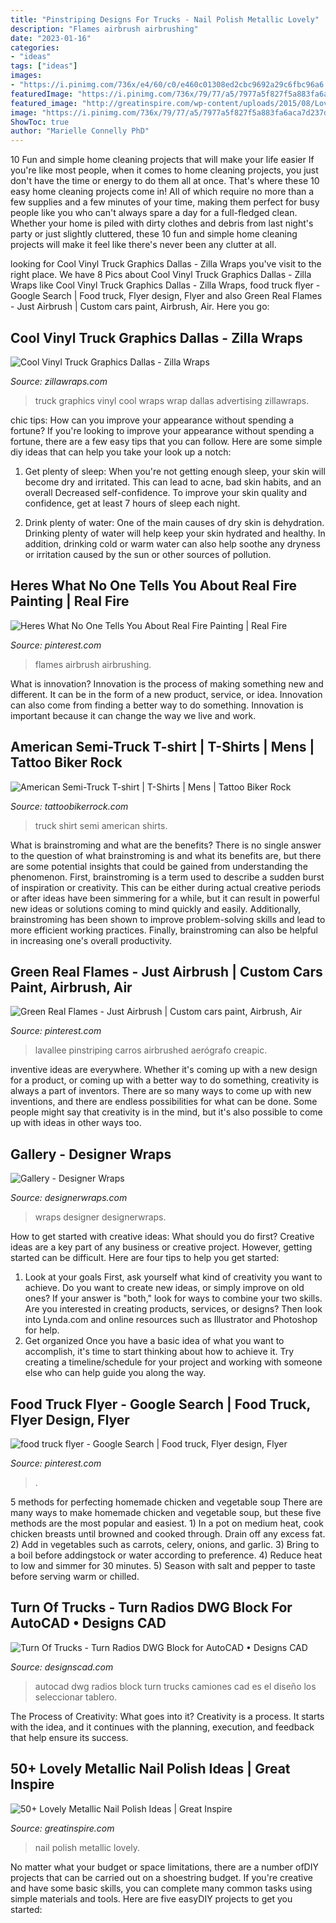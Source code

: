 ```yaml
---
title: "Pinstriping Designs For Trucks - Nail Polish Metallic Lovely"
description: "Flames airbrush airbrushing"
date: "2023-01-16"
categories:
- "ideas"
tags: ["ideas"]
images:
- "https://i.pinimg.com/736x/e4/60/c0/e460c01308ed2cbc9692a29c6fbc96a6.jpg"
featuredImage: "https://i.pinimg.com/736x/79/77/a5/7977a5f827f5a883fa6aca7d237d2707.jpg"
featured_image: "http://greatinspire.com/wp-content/uploads/2015/08/Lovely-Metallic-Nail-Polish-Ideas-45.jpg"
image: "https://i.pinimg.com/736x/79/77/a5/7977a5f827f5a883fa6aca7d237d2707.jpg"
ShowToc: true
author: "Marielle Connelly PhD"
---
```



10 Fun and simple home cleaning projects that will make your life easier
If you're like most people, when it comes to home cleaning projects, you just don't have the time or energy to do them all at once. That's where these 10 easy home cleaning projects come in! All of which require no more than a few supplies and a few minutes of your time, making them perfect for busy people like you who can't always spare a day for a full-fledged clean. Whether your home is piled with dirty clothes and debris from last night's party or just slightly cluttered, these 10 fun and simple home cleaning projects will make it feel like there's never been any clutter at all.

	

		
looking for Cool Vinyl Truck Graphics Dallas - Zilla Wraps you've visit to the right place. We have 8 Pics about Cool Vinyl Truck Graphics Dallas - Zilla Wraps like Cool Vinyl Truck Graphics Dallas - Zilla Wraps, food truck flyer - Google Search | Food truck, Flyer design, Flyer and also Green Real Flames - Just Airbrush | Custom cars paint, Airbrush, Air. Here you go:
		
    
## Cool Vinyl Truck Graphics Dallas - Zilla Wraps

<img loading=lazy src="http://zillawraps.com/wp-content/uploads/2015/02/cool-vinyl-truck-graphics-dallas.jpg" onerror="this.onerror=null;this.src='https://tse2.mm.bing.net/th?id=OIP.TSE3vOiArff5yVDBI6QEgAHaFr&amp;pid=15.1';" alt="Cool Vinyl Truck Graphics Dallas - Zilla Wraps">

_Source: zillawraps.com_

>truck graphics vinyl cool wraps wrap dallas advertising zillawraps. 

	

chic tips: How can you improve your appearance without spending a fortune?
If you're looking to improve your appearance without spending a fortune, there are a few easy tips that you can follow. Here are some simple diy ideas that can help you take your look up a notch:
1. Get plenty of sleep: When you're not getting enough sleep, your skin will become dry and irritated. This can lead to acne, bad skin habits, and an overall Decreased self-confidence. To improve your skin quality and confidence, get at least 7 hours of sleep each night.

2. Drink plenty of water: One of the main causes of dry skin is dehydration. Drinking plenty of water will help keep your skin hydrated and healthy. In addition, drinking cold or warm water can also help soothe any dryness or irritation caused by the sun or other sources of pollution.


    
## Heres What No One Tells You About Real Fire Painting | Real Fire

<img loading=lazy src="https://i.pinimg.com/736x/79/77/a5/7977a5f827f5a883fa6aca7d237d2707.jpg" onerror="this.onerror=null;this.src='https://tse4.mm.bing.net/th?id=OIP.Ohd73hfqYE0x4do2JwHTDgHaL5&amp;pid=15.1';" alt="Heres What No One Tells You About Real Fire Painting | Real Fire">

_Source: pinterest.com_

>flames airbrush airbrushing. 

	

What is innovation?
Innovation is the process of making something new and different. It can be in the form of a new product, service, or idea. Innovation can also come from finding a better way to do something. Innovation is important because it can change the way we live and work.

    
## American Semi-Truck T-shirt | T-Shirts | Mens | Tattoo Biker Rock

<img loading=lazy src="https://tattoobikerrock.com/images/product_expanded/Truck-Back-T-shirt.jpg" onerror="this.onerror=null;this.src='https://tse3.mm.bing.net/th?id=OIP.wUdlRgUre7ih8UrpgbnuOAHaJQ&amp;pid=15.1';" alt="American Semi-Truck T-shirt | T-Shirts | Mens | Tattoo Biker Rock">

_Source: tattoobikerrock.com_

>truck shirt semi american shirts. 

	

What is brainstroming and what are the benefits?
There is no single answer to the question of what brainstroming is and what its benefits are, but there are some potential insights that could be gained from understanding the phenomenon. First, brainstroming is a term used to describe a sudden burst of inspiration or creativity. This can be either during actual creative periods or after ideas have been simmering for a while, but it can result in powerful new ideas or solutions coming to mind quickly and easily. Additionally, brainstroming has been shown to improve problem-solving skills and lead to more efficient working practices. Finally, brainstroming can also be helpful in increasing one's overall productivity.

    
## Green Real Flames - Just Airbrush | Custom Cars Paint, Airbrush, Air

<img loading=lazy src="https://i.pinimg.com/736x/c8/63/91/c8639100e4f7dc130d4bc9e13f34517b.jpg" onerror="this.onerror=null;this.src='https://tse2.mm.bing.net/th?id=OIP.jx9dQWyJWqMvDRspx9k-tAHaJ4&amp;pid=15.1';" alt="Green Real Flames - Just Airbrush | Custom cars paint, Airbrush, Air">

_Source: pinterest.com_

>lavallee pinstriping carros airbrushed aerógrafo creapic. 

	

inventive ideas are everywhere. Whether it's coming up with a new design for a product, or coming up with a better way to do something, creativity is always a part of inventors. There are so many ways to come up with new inventions, and there are endless possibilities for what can be done. Some people might say that creativity is in the mind, but it's also possible to come up with ideas in other ways too.

    
## Gallery - Designer Wraps

<img loading=lazy src="https://www.designerwraps.com/wp-content/uploads/2016/09/DesignerWraps-DragonFireHellcat_HERO6-DSC_0353w.jpg" onerror="this.onerror=null;this.src='https://tse2.mm.bing.net/th?id=OIP.iyp5mnGm-bwrSHo3dnTYZgHaD7&amp;pid=15.1';" alt="Gallery - Designer Wraps">

_Source: designerwraps.com_

>wraps designer designerwraps. 

	

How to get started with creative ideas: What should you do first?
Creative ideas are a key part of any business or creative project. However, getting started can be difficult. Here are four tips to help you get started:
1. Look at your goals 
First, ask yourself what kind of creativity you want to achieve. Do you want to create new ideas, or simply improve on old ones? If your answer is "both," look for ways to combine your two skills. Are you interested in creating products, services, or designs? Then look into Lynda.com and online resources such as Illustrator and Photoshop for help.
2. Get organized 
Once you have a basic idea of what you want to accomplish, it's time to start thinking about how to achieve it. Try creating a timeline/schedule for your project and working with someone else who can help guide you along the way.

    
## Food Truck Flyer - Google Search | Food Truck, Flyer Design, Flyer

<img loading=lazy src="https://i.pinimg.com/736x/e4/60/c0/e460c01308ed2cbc9692a29c6fbc96a6.jpg" onerror="this.onerror=null;this.src='https://tse1.mm.bing.net/th?id=OIP.tbPQOFZ4lkk0Awwgv2mahwHaKe&amp;pid=15.1';" alt="food truck flyer - Google Search | Food truck, Flyer design, Flyer">

_Source: pinterest.com_

>. 

	

5 methods for perfecting homemade chicken and vegetable soup
There are many ways to make homemade chicken and vegetable soup, but these five methods are the most popular and easiest. 1) In a pot on medium heat, cook chicken breasts until browned and cooked through. Drain off any excess fat. 2) Add in vegetables such as carrots, celery, onions, and garlic. 3) Bring to a boil before addingstock or water according to preference. 4) Reduce heat to low and simmer for 30 minutes. 5) Season with salt and pepper to taste before serving warm or chilled.

    
## Turn Of Trucks - Turn Radios DWG Block For AutoCAD • Designs CAD

<img loading=lazy src="https://designscad.com/wp-content/uploads/2016/11/turnoftrucksturnradios_33327.gif" onerror="this.onerror=null;this.src='https://tse3.mm.bing.net/th?id=OIP.bAvVFL5u2_ThwAzahtGaPgHaFD&amp;pid=15.1';" alt="Turn Of Trucks - Turn Radios DWG Block for AutoCAD • Designs CAD">

_Source: designscad.com_

>autocad dwg radios block turn trucks camiones cad es el diseño los seleccionar tablero. 

	

The Process of Creativity: What goes into it?
Creativity is a process. It starts with the idea, and it continues with the planning, execution, and feedback that help ensure its success.

    
## 50+ Lovely Metallic Nail Polish Ideas | Great Inspire

<img loading=lazy src="http://greatinspire.com/wp-content/uploads/2015/08/Lovely-Metallic-Nail-Polish-Ideas-45.jpg" onerror="this.onerror=null;this.src='https://tse4.mm.bing.net/th?id=OIP.qxX1O97Yt-LnExQwCRsyewHaLH&amp;pid=15.1';" alt="50+ Lovely Metallic Nail Polish Ideas | Great Inspire">

_Source: greatinspire.com_

>nail polish metallic lovely. 

	

No matter what your budget or space limitations, there are a number ofDIY projects that can be carried out on a shoestring budget. If you're creative and have some basic skills, you can complete many common tasks using simple materials and tools. Here are five easyDIY projects to get you started: 

